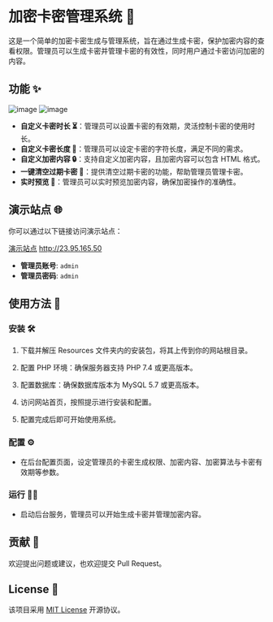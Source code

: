 # 加密卡密管理系统 🔐

这是一个简单的加密卡密生成与管理系统，旨在通过生成卡密，保护加密内容的查看权限。管理员可以生成卡密并管理卡密的有效性，同时用户通过卡密访问加密的内容。

## 功能 ✨
![image](https://github.com/user-attachments/assets/3e7f26d1-78e6-4bb5-ab74-74c470622c68)
![image](https://github.com/user-attachments/assets/27c597df-a459-4024-8de2-710fc35de104)

- **自定义卡密时长 ⏳**：管理员可以设置卡密的有效期，灵活控制卡密的使用时长。
- **自定义卡密长度 🔢**：管理员可以设定卡密的字符长度，满足不同的需求。
- **自定义加密内容 🔒**：支持自定义加密内容，且加密内容可以包含 HTML 格式。
- **一键清空过期卡密 🧹**：提供清空过期卡密的功能，帮助管理员管理卡密。
- **实时预览 👀**：管理员可以实时预览加密内容，确保加密操作的准确性。

## 演示站点 🌐

你可以通过以下链接访问演示站点：

[演示站点](http://23.95.165.50) http://23.95.165.50

- **管理员账号**: `admin`
- **管理员密码**: `admin`

## 使用方法 🚀

### 安装 🛠️

1. 下载并解压 Resources 文件夹内的安装包，将其上传到你的网站根目录。

2. 配置 PHP 环境：确保服务器支持 PHP 7.4 或更高版本。

3. 配置数据库：确保数据库版本为 MySQL 5.7 或更高版本。

4. 访问网站首页，按照提示进行安装和配置。

5. 配置完成后即可开始使用系统。

### 配置 ⚙️

- 在后台配置页面，设定管理员的卡密生成权限、加密内容、加密算法与卡密有效期等参数。

### 运行 🏃‍♂️

- 启动后台服务，管理员可以开始生成卡密并管理加密内容。

## 贡献 🤝

欢迎提出问题或建议，也欢迎提交 Pull Request。

## License 📜

该项目采用 [MIT License](LICENSE) 开源协议。
